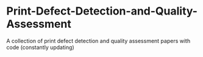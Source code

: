 # Print-Defect-Detection-and-Quality-Assessment
A collection of print defect detection and quality assessment papers with code (constantly updating)
